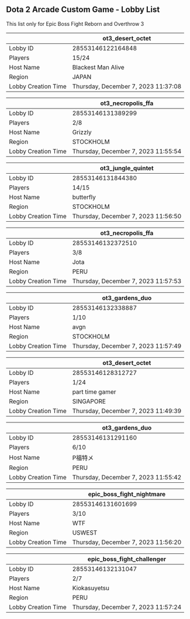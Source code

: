 ## Dota 2 Arcade Custom Game - Lobby List

This list only for Epic Boss Fight Reborn and Overthrow 3

|  | ot3_desert_octet |
| ------ | ------ |
| Lobby ID | 28553146122164848 |
| Players | 15/24 |
| Host Name | Blackest Man Alive |
| Region | JAPAN |
| Lobby Creation Time | Thursday, December 7, 2023 11:37:08 |


|  | ot3_necropolis_ffa |
| ------ | ------ |
| Lobby ID | 28553146131389299 |
| Players | 2/8 |
| Host Name | Grizzly |
| Region | STOCKHOLM |
| Lobby Creation Time | Thursday, December 7, 2023 11:55:54 |


|  | ot3_jungle_quintet |
| ------ | ------ |
| Lobby ID | 28553146131844380 |
| Players | 14/15 |
| Host Name | butterfly |
| Region | STOCKHOLM |
| Lobby Creation Time | Thursday, December 7, 2023 11:56:50 |


|  | ot3_necropolis_ffa |
| ------ | ------ |
| Lobby ID | 28553146132372510 |
| Players | 3/8 |
| Host Name | Jota |
| Region | PERU |
| Lobby Creation Time | Thursday, December 7, 2023 11:57:53 |


|  | ot3_gardens_duo |
| ------ | ------ |
| Lobby ID | 28553146132338887 |
| Players | 1/10 |
| Host Name | avgn |
| Region | STOCKHOLM |
| Lobby Creation Time | Thursday, December 7, 2023 11:57:49 |


|  | ot3_desert_octet |
| ------ | ------ |
| Lobby ID | 28553146128312727 |
| Players | 1/24 |
| Host Name | part time gamer |
| Region | SINGAPORE |
| Lobby Creation Time | Thursday, December 7, 2023 11:49:39 |


|  | ot3_gardens_duo |
| ------ | ------ |
| Lobby ID | 28553146131291160 |
| Players | 6/10 |
| Host Name | P福特メ |
| Region | PERU |
| Lobby Creation Time | Thursday, December 7, 2023 11:55:42 |


|  | epic_boss_fight_nightmare |
| ------ | ------ |
| Lobby ID | 28553146131601699 |
| Players | 3/10 |
| Host Name | WTF |
| Region | USWEST |
| Lobby Creation Time | Thursday, December 7, 2023 11:56:20 |


|  | epic_boss_fight_challenger |
| ------ | ------ |
| Lobby ID | 28553146132131047 |
| Players | 2/7 |
| Host Name | Kiokasuyetsu |
| Region | PERU |
| Lobby Creation Time | Thursday, December 7, 2023 11:57:24 |


